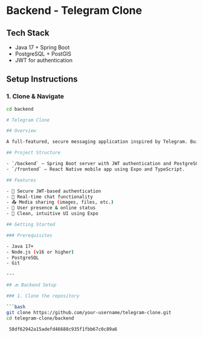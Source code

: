 
# Backend - Telegram Clone

## Tech Stack

- Java 17 + Spring Boot
- PostgreSQL + PostGIS
- JWT for authentication

## Setup Instructions

### 1. Clone & Navigate

```bash
cd backend

# Telegram Clone

## Overview

A full-featured, secure messaging application inspired by Telegram. Built with a React Native frontend and a Spring Boot backend, the app supports real-time messaging, user authentication, media sharing, and a clean UI/UX for seamless user interaction.

## Project Structure

- `/backend` — Spring Boot server with JWT authentication and PostgreSQL.
- `/frontend` — React Native mobile app using Expo and TypeScript.

## Features

- 🔐 Secure JWT-based authentication
- 💬 Real-time chat functionality
- 📤 Media sharing (images, files, etc.)
- 👥 User presence & online status
- 📱 Clean, intuitive UI using Expo

## Getting Started

### Prerequisites

- Java 17+
- Node.js (v16 or higher)
- PostgreSQL
- Git

---

## 🔙 Backend Setup

### 1. Clone the repository

```bash
git clone https://github.com/your-username/telegram-clone.git
cd telegram-clone/backend

 58df62942a15adefd46688c935f1fbb67c0c89a6
